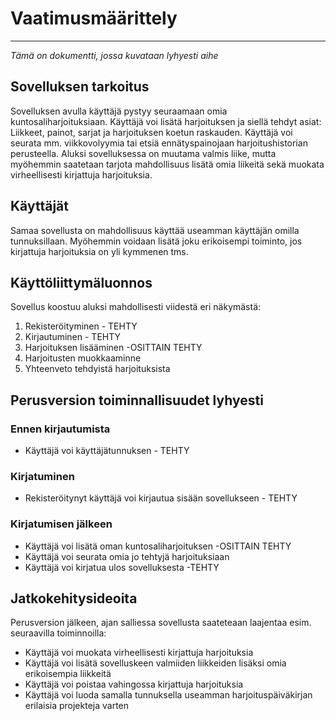 # Vaatimusmäärittely
---
*Tämä on dokumentti, jossa kuvataan lyhyesti aihe*

## Sovelluksen tarkoitus
Sovelluksen avulla käyttäjä pystyy seuraamaan omia kuntosaliharjoituksiaan. Käyttäjä voi lisätä harjoituksen ja siellä tehdyt asiat: Liikkeet, painot, sarjat ja harjoituksen koetun raskauden.
Käyttäjä voi seurata mm. viikkovolyymia tai etsiä ennätyspainojaan harjoitushistorian perusteella. Aluksi sovelluksessa on muutama valmis liike, mutta myöhemmin saatetaan tarjota mahdollisuus lisätä omia liikeitä sekä muokata virheellisesti kirjattuja harjoituksia.

## Käyttäjät
Samaa sovellusta on mahdollisuus käyttää useamman käyttäjän omilla tunnuksillaan. Myöhemmin voidaan lisätä joku erikoisempi toiminto, jos kirjattuja harjoituksia on yli kymmenen tms.

## Käyttöliittymäluonnos
Sovellus koostuu aluksi mahdollisesti viidestä eri näkymästä:

1.  Rekisteröityminen - TEHTY
2.  Kirjautuminen - TEHTY
3.  Harjoituksen lisääminen -OSITTAIN TEHTY
4.  Harjoitusten muokkaaminne
5.  Yhteenveto tehdyistä harjoituksista


## Perusversion toiminnallisuudet lyhyesti

### Ennen kirjautumista
- Käyttäjä voi käyttäjätunnuksen - TEHTY

### Kirjatuminen
- Rekisteröitynyt käyttäjä voi kirjautua sisään sovellukseen - TEHTY

### Kirjatumisen jälkeen
- Käyttäjä voi lisätä oman kuntosaliharjoituksen -OSITTAIN TEHTY
- Käyttäjä voi seurata omia jo tehtyjä harjoituksiaan
- Käyttäjä voi kirjatua ulos sovelluksesta -TEHTY

## Jatkokehitysideoita
Perusversion jälkeen, ajan salliessa sovellusta saateteaan laajentaa esim. seuraavilla toiminnoilla:
- Käyttäjä voi muokata virheellisesti kirjattuja harjoituksia
- Käyttäjä voi lisätä sovelluskeen valmiiden liikkeiden lisäksi omia erikoisempia liikkeitä
- Käyttäjä voi poistaa vahingossa kirjattuja harjoituksia
- Käyttäjä voi luoda samalla tunnuksella useamman harjoituspäiväkirjan erilaisia projekteja varten

